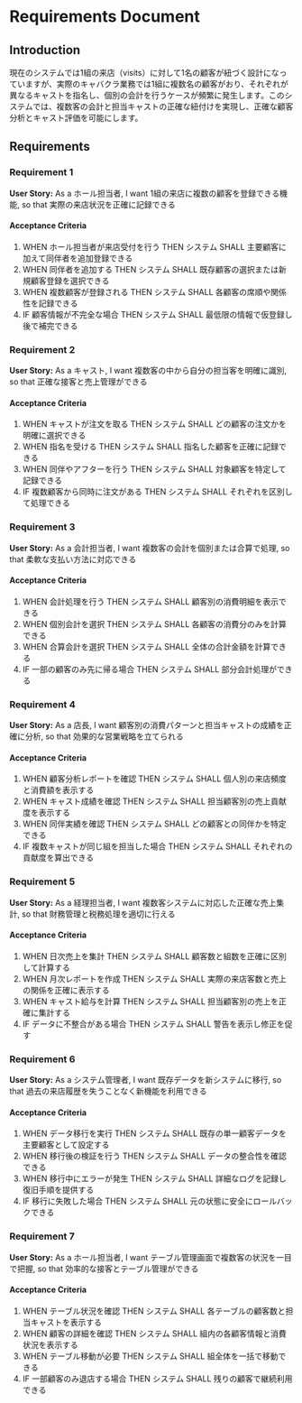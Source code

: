 # Requirements Document

## Introduction

現在のシステムでは1組の来店（visits）に対して1名の顧客が紐づく設計になっていますが、実際のキャバクラ業務では1組に複数名の顧客がおり、それぞれが異なるキャストを指名し、個別の会計を行うケースが頻繁に発生します。このシステムでは、複数客の会計と担当キャストの正確な紐付けを実現し、正確な顧客分析とキャスト評価を可能にします。

## Requirements

### Requirement 1

**User Story:** As a ホール担当者, I want 1組の来店に複数の顧客を登録できる機能, so that 実際の来店状況を正確に記録できる

#### Acceptance Criteria

1. WHEN ホール担当者が来店受付を行う THEN システム SHALL 主要顧客に加えて同伴者を追加登録できる
2. WHEN 同伴者を追加する THEN システム SHALL 既存顧客の選択または新規顧客登録を選択できる
3. WHEN 複数顧客が登録される THEN システム SHALL 各顧客の席順や関係性を記録できる
4. IF 顧客情報が不完全な場合 THEN システム SHALL 最低限の情報で仮登録し後で補完できる

### Requirement 2

**User Story:** As a キャスト, I want 複数客の中から自分の担当客を明確に識別, so that 正確な接客と売上管理ができる

#### Acceptance Criteria

1. WHEN キャストが注文を取る THEN システム SHALL どの顧客の注文かを明確に選択できる
2. WHEN 指名を受ける THEN システム SHALL 指名した顧客を正確に記録できる
3. WHEN 同伴やアフターを行う THEN システム SHALL 対象顧客を特定して記録できる
4. IF 複数顧客から同時に注文がある THEN システム SHALL それぞれを区別して処理できる

### Requirement 3

**User Story:** As a 会計担当者, I want 複数客の会計を個別または合算で処理, so that 柔軟な支払い方法に対応できる

#### Acceptance Criteria

1. WHEN 会計処理を行う THEN システム SHALL 顧客別の消費明細を表示できる
2. WHEN 個別会計を選択 THEN システム SHALL 各顧客の消費分のみを計算できる
3. WHEN 合算会計を選択 THEN システム SHALL 全体の合計金額を計算できる
4. IF 一部の顧客のみ先に帰る場合 THEN システム SHALL 部分会計処理ができる

### Requirement 4

**User Story:** As a 店長, I want 顧客別の消費パターンと担当キャストの成績を正確に分析, so that 効果的な営業戦略を立てられる

#### Acceptance Criteria

1. WHEN 顧客分析レポートを確認 THEN システム SHALL 個人別の来店頻度と消費額を表示する
2. WHEN キャスト成績を確認 THEN システム SHALL 担当顧客別の売上貢献度を表示する
3. WHEN 同伴実績を確認 THEN システム SHALL どの顧客との同伴かを特定できる
4. IF 複数キャストが同じ組を担当した場合 THEN システム SHALL それぞれの貢献度を算出できる

### Requirement 5

**User Story:** As a 経理担当者, I want 複数客システムに対応した正確な売上集計, so that 財務管理と税務処理を適切に行える

#### Acceptance Criteria

1. WHEN 日次売上を集計 THEN システム SHALL 顧客数と組数を正確に区別して計算する
2. WHEN 月次レポートを作成 THEN システム SHALL 実際の来店客数と売上の関係を正確に表示する
3. WHEN キャスト給与を計算 THEN システム SHALL 担当顧客別の売上を正確に集計する
4. IF データに不整合がある場合 THEN システム SHALL 警告を表示し修正を促す

### Requirement 6

**User Story:** As a システム管理者, I want 既存データを新システムに移行, so that 過去の来店履歴を失うことなく新機能を利用できる

#### Acceptance Criteria

1. WHEN データ移行を実行 THEN システム SHALL 既存の単一顧客データを主要顧客として設定する
2. WHEN 移行後の検証を行う THEN システム SHALL データの整合性を確認できる
3. WHEN 移行中にエラーが発生 THEN システム SHALL 詳細なログを記録し復旧手順を提供する
4. IF 移行に失敗した場合 THEN システム SHALL 元の状態に安全にロールバックできる

### Requirement 7

**User Story:** As a ホール担当者, I want テーブル管理画面で複数客の状況を一目で把握, so that 効率的な接客とテーブル管理ができる

#### Acceptance Criteria

1. WHEN テーブル状況を確認 THEN システム SHALL 各テーブルの顧客数と担当キャストを表示する
2. WHEN 顧客の詳細を確認 THEN システム SHALL 組内の各顧客情報と消費状況を表示する
3. WHEN テーブル移動が必要 THEN システム SHALL 組全体を一括で移動できる
4. IF 一部顧客のみ退店する場合 THEN システム SHALL 残りの顧客で継続利用できる